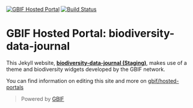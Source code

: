 [![GBIF Hosted Portal](https://docs.gbif.org/style/gbif-hosted-portal.svg)](https://github.com/gbif/hosted-portals)
[![Build Status](https://builds.gbif.org/job/hp-biodiversity-data-journal/badge/icon)](https://builds.gbif.org/job/hp-biodiversity-data-journal/lastBuild/console)
<!-- License badge example: [![CC BY-SA 4.0](https://img.shields.io/badge/License-CC%20BY%2D-SA%204.0-lightgrey.svg)](https://creativecommons.org/licenses/by-sa/4.0/) -->

# GBIF Hosted Portal: biodiversity-data-journal

This Jekyll website, **[biodiversity-data-journal (Staging)](https://biodiversity-data-journal.hp.gbif-staging.org/)**, makes use of a theme and biodiversity widgets developed by the GBIF network.

You can find information on editing this site and more on [gbif/hosted-portals](https://github.com/gbif/hosted-portals)

> Powered by [GBIF](https://www.gbif.org/)
